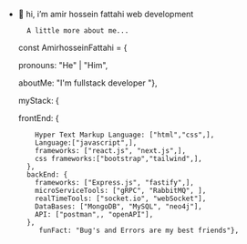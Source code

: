 - 👋 hi, i’m amir hossein fattahi web development
       
       
        A little more about me...
   
   const AmirhosseinFattahi = {   
   
   
    pronouns: "He" | "Him",    
    
    
    aboutMe: "I'm fullstack developer "}, 
    
    
    
    myStack: {
    
    
    frontEnd: { 
    
          Hyper Text Markup Language: ["html","css",],  
          Language:["javascript",],
          frameworks: ["react.js", "next.js",],
          css frameworks:["bootstrap","tailwind",],  
        },         
        backEnd: {             
          frameworks: ["Express.js", "fastify",],                   
          microServiceTools: ["gRPC", "RabbitMQ", ],
          realTimeTools: ["socket.io", "webSocket"],
          DataBases: ["MongoDB", "MySQL", "neo4j"],
          API: ["postman",, "openAPI"],
        }, 
           funFact: "Bug's and Errors are my best friends"},
